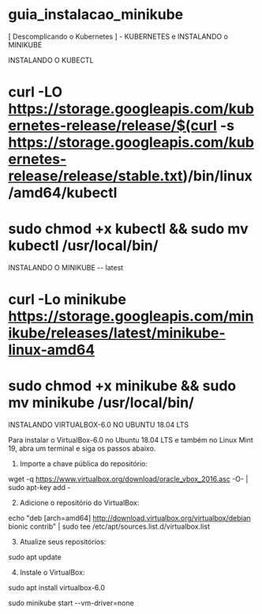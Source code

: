 # guia_instalacao_minikube
[ Descomplicando o Kubernetes ] - KUBERNETES e INSTALANDO o MINIKUBE


INSTALANDO O KUBECTL

# curl -LO https://storage.googleapis.com/kubernetes-release/release/$(curl -s https://storage.googleapis.com/kubernetes-release/release/stable.txt)/bin/linux/amd64/kubectl

# sudo chmod +x kubectl && sudo mv kubectl /usr/local/bin/


INSTALANDO O MINIKUBE -- latest

# curl -Lo minikube https://storage.googleapis.com/minikube/releases/latest/minikube-linux-amd64

# sudo chmod +x minikube && sudo mv minikube /usr/local/bin/



INSTALANDO VIRTUALBOX-6.0 NO UBUNTU 18.04 LTS


Para instalar o VirtualBox-6.0 no Ubuntu 18.04 LTS e também no Linux Mint 19, abra um terminal e siga os passos abaixo.

1. Importe a chave pública do repositório:

 wget -q https://www.virtualbox.org/download/oracle_vbox_2016.asc -O- | sudo apt-key add -

2. Adicione o repositório do VirtualBox:

 echo "deb [arch=amd64] http://download.virtualbox.org/virtualbox/debian bionic contrib" | sudo tee /etc/apt/sources.list.d/virtualbox.list

3. Atualize seus repositórios:

 sudo apt update

4. Instale o VirtualBox:

 sudo apt install virtualbox-6.0
 

sudo minikube start --vm-driver=none
